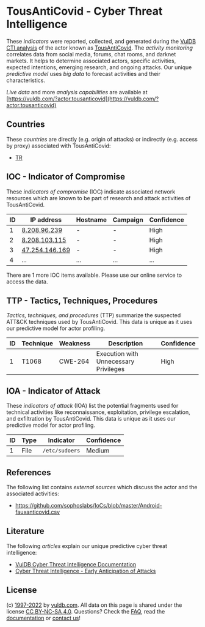 # TousAntiCovid - Cyber Threat Intelligence

These _indicators_ were reported, collected, and generated during the [VulDB CTI analysis](https://vuldb.com/?kb.cti) of the actor known as [TousAntiCovid](https://vuldb.com/?actor.tousanticovid). The _activity monitoring_ correlates data from social media, forums, chat rooms, and darknet markets. It helps to determine associated actors, specific activities, expected intentions, emerging research, and ongoing attacks. Our unique _predictive model_ uses _big data_ to forecast activities and their characteristics.

_Live data_ and more _analysis capabilities_ are available at [https://vuldb.com/?actor.tousanticovid](https://vuldb.com/?actor.tousanticovid)

## Countries

These _countries_ are directly (e.g. origin of attacks) or indirectly (e.g. access by proxy) associated with TousAntiCovid:

* [TR](https://vuldb.com/?country.tr)

## IOC - Indicator of Compromise

These _indicators of compromise_ (IOC) indicate associated network resources which are known to be part of research and attack activities of TousAntiCovid.

ID | IP address | Hostname | Campaign | Confidence
-- | ---------- | -------- | -------- | ----------
1 | [8.208.96.239](https://vuldb.com/?ip.8.208.96.239) | - | - | High
2 | [8.208.103.115](https://vuldb.com/?ip.8.208.103.115) | - | - | High
3 | [47.254.146.169](https://vuldb.com/?ip.47.254.146.169) | - | - | High
4 | ... | ... | ... | ...

There are 1 more IOC items available. Please use our online service to access the data.

## TTP - Tactics, Techniques, Procedures

_Tactics, techniques, and procedures_ (TTP) summarize the suspected ATT&CK techniques used by TousAntiCovid. This data is unique as it uses our predictive model for actor profiling.

ID | Technique | Weakness | Description | Confidence
-- | --------- | -------- | ----------- | ----------
1 | T1068 | CWE-264 | Execution with Unnecessary Privileges | High

## IOA - Indicator of Attack

These _indicators of attack_ (IOA) list the potential fragments used for technical activities like reconnaissance, exploitation, privilege escalation, and exfiltration by TousAntiCovid. This data is unique as it uses our predictive model for actor profiling.

ID | Type | Indicator | Confidence
-- | ---- | --------- | ----------
1 | File | `/etc/sudoers` | Medium

## References

The following list contains _external sources_ which discuss the actor and the associated activities:

* https://github.com/sophoslabs/IoCs/blob/master/Android-fauxanticovid.csv

## Literature

The following _articles_ explain our unique predictive cyber threat intelligence:

* [VulDB Cyber Threat Intelligence Documentation](https://vuldb.com/?kb.cti)
* [Cyber Threat Intelligence - Early Anticipation of Attacks](https://www.scip.ch/en/?labs.20201022)

## License

(c) [1997-2022](https://vuldb.com/?kb.changelog) by [vuldb.com](https://vuldb.com/?kb.about). All data on this page is shared under the license [CC BY-NC-SA 4.0](https://creativecommons.org/licenses/by-nc-sa/4.0/). Questions? Check the [FAQ](https://vuldb.com/?kb.faq), read the [documentation](https://vuldb.com/?kb) or [contact us](https://vuldb.com/?contact)!
